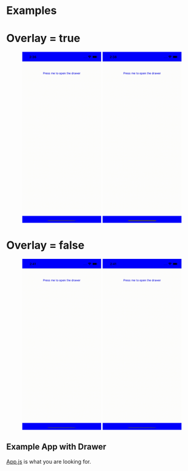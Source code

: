 # Examples

# Overlay = true
<div align="center">
  <img src="../assets/OverlayLeft.gif" alt="Item" height="450px">
  <img src="../assets/OverlayRight.gif" alt="Item" height="450px">
</div>

# Overlay = false
<div align="center">
  <img src="../assets/NonOverlayLeft.gif" alt="Item" height="450px">
  <img src="../assets/NonOverlayLeft.gif" alt="Item" height="450px">
</div>


## Example App with Drawer

[App.js](./App.js) is what you are looking for.